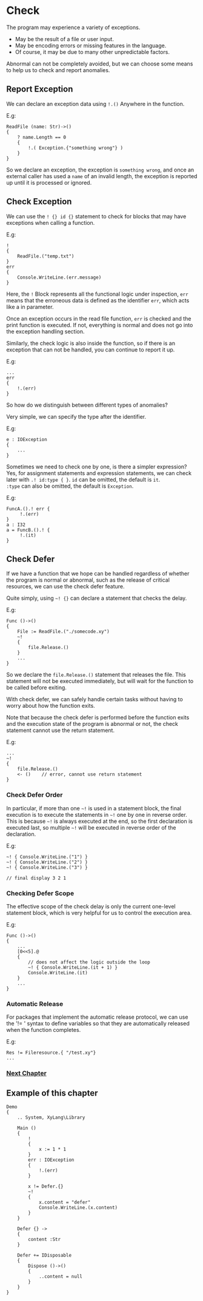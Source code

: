 # Check
The program may experience a variety of exceptions.

- May be the result of a file or user input.
- May be encoding errors or missing features in the language.
- Of course, it may be due to many other unpredictable factors.

Abnormal can not be completely avoided, but we can choose some means to help us to check and report anomalies.

## Report Exception
We can declare an exception data using `!.()` Anywhere in the function.

E.g:
```
ReadFile (name: Str)->()
{
    ? name.Length == 0
    {
        !.( Exception.{"something wrong"} )
    }
}
```
So we declare an exception, the exception is `something wrong`, and once an external caller has used a `name` of an invalid length, the exception is reported up until it is processed or ignored.
## Check Exception
We can use the `! {} id {}` statement to check for blocks that may have exceptions when calling a function.

E.g:
```
!
{
    ReadFile.("temp.txt")
}
err
{
    Console.WriteLine.(err.message)
}
```
Here, the `!` Block represents all the functional logic under inspection, `err` means that the erroneous data is defined as the identifier `err`, which acts like a in parameter.

Once an exception occurs in the read file function, `err` is checked and the print function is executed. If not, everything is normal and does not go into the exception handling section.

Similarly, the check logic is also inside the function, so if there is an exception that can not be handled, you can continue to report it up.

E.g:
```
...
err
{
    !.(err)
}
```
So how do we distinguish between different types of anomalies?

Very simple, we can specify the type after the identifier.

E.g:
```
e : IOException
{
    ...
}
```
Sometimes we need to check one by one, is there a simpler expression?
Yes, for assignment statements and expression statements, we can check later with `.! id:type { }`.
`id` can be omitted, the default is `it`.  
 `:type` can also be omitted, the default is `Exception`.

E.g:
```
FuncA.().! err {
     !.(err)
}
a : I32
a = FuncB.().! {
     !.(it)
}
```
## Check Defer
If we have a function that we hope can be handled regardless of whether the program is normal or abnormal, such as the release of critical resources, we can use the check defer feature.

Quite simply, using `~! {}` can declare a statement that checks the delay.

E.g:
```
Func ()->()
{
    File := ReadFile.("./somecode.xy")
    ~!
    {
        file.Release.()
    }
    ...
}
```
So we declare the `file.Release.()` statement that releases the file. This statement will not be executed immediately, but will wait for the function to be called before exiting.

With check defer, we can safely handle certain tasks without having to worry about how the function exits.

Note that because the check defer is performed before the function exits and the execution state of the program is abnormal or not, the check statement cannot use the return statement.

E.g:
```
...
~!
{
    file.Release.()
    <- ()    // error, cannot use return statement
}
```

### Check Defer Order
In particular, if more than one `~!` is used in a statement block, the final execution is to execute the statements in `~!` one by one in reverse order. This is because `~!` is always executed at the end, so the first declaration is executed last, so multiple `~!` will be executed in reverse order of the declaration.

E.g:
```
~! { Console.WriteLine.("1") }
~! { Console.WriteLine.("2") }
~! { Console.WriteLine.("3") }

// final display 3 2 1
```

### Checking Defer Scope
The effective scope of the check delay is only the current one-level statement block, which is very helpful for us to control the execution area.

E.g:
```
Func ()->()
{
    ...
    [0<<5].@
    {
        // does not affect the logic outside the loop
        ~! { Console.WriteLine.(it + 1) }
        Console.WriteLine.(it)
    }
    ...
}
```

### Automatic Release
For packages that implement the automatic release protocol, we can use the '!= ' syntax to define variables so that they are automatically released when the function completes.

E.g:
``` 
Res != Fileresource.{ "/test.xy"}
...
```

### [Next Chapter](asynchronous.md)

## Example of this chapter
```
Demo
{
    .. System, XyLang\Library

    Main ()
    {
        ! 
        {
            x := 1 * 1
        }
        err : IOException 
        {
            !.(err)
        }

        x != Defer.{}
        ~!
        {
            x.content = "defer"
            Console.WriteLine.(x.content)
        }
    }

    Defer {} ->
    {
        content :Str
    }

    Defer += IDisposable
    {
        Dispose ()->()
        {
            ..content = null
        }
    }
}
```